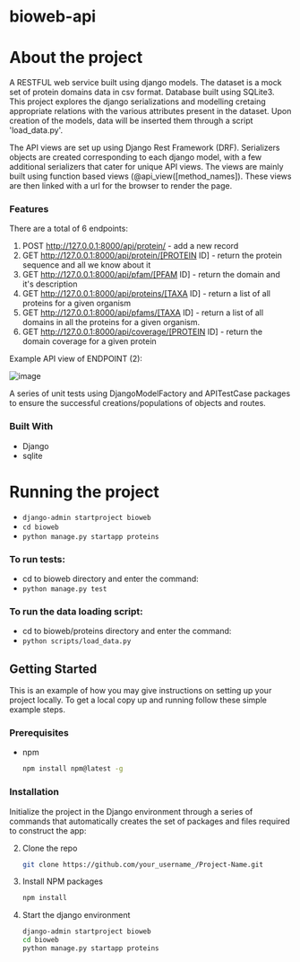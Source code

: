 # bioweb-api

# About the project
A RESTFUL web service built using django models. The dataset is a mock set of protein domains data in csv format. Database built using SQLite3. This project explores the django serializations and modelling cretaing appropriate relations with the various attributes present in the dataset. Upon creation of the models, data will be inserted them through a script 'load_data.py'. 

The API views are set up using Django Rest Framework (DRF). Serializers objects are created corresponding to each django model, with a few additional serializers that cater for unique API views. The views are mainly built using function based views (@api_view([method_names]). These views are then linked with a url for the browser to render the page.

### Features
There are a total of 6 endpoints:
1. POST http://127.0.0.1:8000/api/protein/ - add a new record
2. GET http://127.0.0.1:8000/api/protein/[PROTEIN ID] - return the protein sequence and all we know about it
3. GET http://127.0.0.1:8000/api/pfam/[PFAM ID] - return the domain and it's description
4. GET http://127.0.0.1:8000/api/proteins/[TAXA ID] - return a list of all proteins for a given organism
5. GET http://127.0.0.1:8000/api/pfams/[TAXA ID] - return a list of all domains in all the proteins for a given organism.
6. GET http://127.0.0.1:8000/api/coverage/[PROTEIN ID] - return the domain coverage for a given protein

Example API view of ENDPOINT (2):

![image](https://user-images.githubusercontent.com/58553029/197093496-4f4ddda7-e7ed-4efd-b0f4-91415a6e235c.png)

A series of unit tests using DjangoModelFactory and APITestCase packages to ensure the successful creations/populations of objects and routes.


### Built With
* Django
* sqlite

# Running the project
* `django-admin startproject bioweb`
* `cd bioweb`
* `python manage.py startapp proteins`

### To run tests:
* cd to bioweb directory and enter the command: 
* `python manage.py test`

### To run the data loading script: 
* cd to bioweb/proteins directory and enter the command: 
* `python scripts/load_data.py`

## Getting Started
This is an example of how you may give instructions on setting up your project locally.
To get a local copy up and running follow these simple example steps.

### Prerequisites
* npm
  ```sh
  npm install npm@latest -g
  ```

### Installation
Initialize the project in the Django environment through a series of commands that automatically creates the set of packages and files required to construct the app:

2. Clone the repo
   ```sh
   git clone https://github.com/your_username_/Project-Name.git
   ```
3. Install NPM packages
   ```sh
   npm install
   ```
4. Start the django environment
   ```sh
   django-admin startproject bioweb 
   cd bioweb
   python manage.py startapp proteins
   ```

